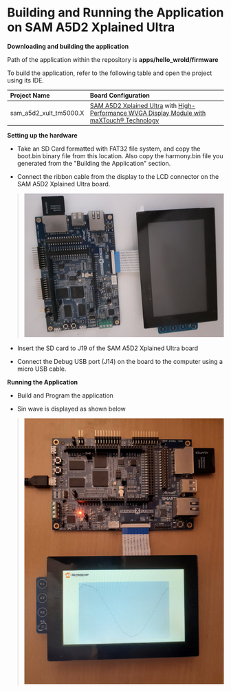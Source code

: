 # Building and Running the Application on SAM A5D2 Xplained Ultra

**Downloading and building the application**

Path of the application within the repository is **apps/hello_wrold/firmware**

To build the application, refer to the following table and open the project using its IDE.

| Project Name      | Board Configuration  |
|:------------------|:---------------------|
| sam_a5d2_xult_tm5000.X    | [ SAM A5D2 Xplained Ultra](https://www.microchip.com/Developmenttools/ProductDetails/ATSAMA5D2C-XULT) with [High-Performance WVGA Display Module with maXTouch® Technology](https://www.microchip.com/DevelopmentTools/ProductDetails/PartNO/AC320005-5)|


**Setting up the hardware**
- Take an SD Card formatted with FAT32 file system, and copy the boot.bin binary file from this location. 
   Also copy the harmony.bin file you generated from the "Building the Application" section.
   
- Connect the ribbon cable from the display to the LCD connector on the SAM A5D2 Xplained Ultra board. 

> ![hello_world_sam_a5d2_xult_tm5000](GUID-8CCAC724-8114-4B2C-B34B-95D0F41B10D0-low.png)

- Insert the SD card to J19 of the SAM A5D2 Xplained Ultra board 

- Connect the Debug USB port (J14) on the board to the computer using a micro USB cable.

**Running the Application**

- Build and Program the application 

- Sin wave is displayed as shown below

> ![hello_world_sam_a5d2_xult_tm5000_sinoutput](GUID-9A050B2B-EF83-4C83-8CE5-D92CE57EBFD2-low.png)

